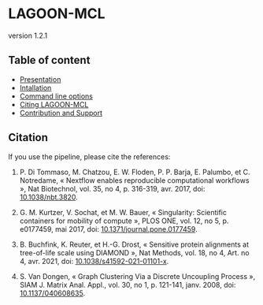 # LAGOON-MCL

version 1.2.1

## Table of content

* [Presentation](index.md)
* [Intallation](installation.md)
* [Command line options](command.md)
* [Citing LAGOON-MCL](citation.md)
* [Contribution and Support](contact.md)


## Citation

If you use the pipeline, please cite the references:

1. P. Di Tommaso, M. Chatzou, E. W. Floden, P. P. Barja, E. Palumbo, et C. Notredame, « Nextflow enables reproducible computational workflows », Nat Biotechnol, vol. 35, no 4, p. 316-319, avr. 2017, doi: [10.1038/nbt.3820](https://doi.org/10.1038/nbt.3820).

2. G. M. Kurtzer, V. Sochat, et M. W. Bauer, « Singularity: Scientific containers for mobility of compute », PLOS ONE, vol. 12, no 5, p. e0177459, mai 2017, doi: [10.1371/journal.pone.0177459](https://doi.org/10.1371/journal.pone.0177459).

3. B. Buchfink, K. Reuter, et H.-G. Drost, « Sensitive protein alignments at tree-of-life scale using DIAMOND », Nat Methods, vol. 18, no 4, Art. no 4, avr. 2021, doi: [10.1038/s41592-021-01101-x](https://doi.org/10.1038/s41592-021-01101-x).

4. S. Van Dongen, « Graph Clustering Via a Discrete Uncoupling Process », SIAM J. Matrix Anal. Appl., vol. 30, no 1, p. 121-141, janv. 2008, doi: [10.1137/040608635](https://doi.org/10.1137/040608635).